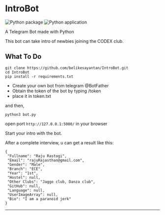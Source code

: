 # IntroBot

![Python package](https://github.com/belikesayantan/IntroBot/workflows/Python%20package/badge.svg)
![Python application](https://github.com/belikesayantan/IntroBot/workflows/Python%20application/badge.svg)

A Telegram Bot made with Python

This bot can take intro of newbies joining the CODEX club.

## What To Do

```
git clone https://github.com/belikesayantan/IntroBot.git
cd IntroBot
pip install -r requirements.txt
```

- Create your own bot from telegram @BotFather
- Obtain the token of the bot by typing /token
- place it in token.txt

and then, 

~~~
python3 bot.py
~~~

open port ```http://127.0.0.1:5000/``` in your browser

Start your intro with the bot.

After a complete interview, u can get a result like this:

    {
     "Fullname": "Raju Rastogi",
     "Email": "rajuRajasthan@gmail.com",
     "Gender": "Male",
     "Branch": "ECE",
     "Year": "1st",
     "Hostel": null,
     "Other Clubs": "Jaggo club, Danza club",
     "GitHub": null,
     "Language": null,
     "UserImageArray": null,
     "Bio": "I am a paranoid jerk"
    }

---
